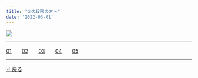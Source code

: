 ```yaml
---
title: '②の段階の方へ'
date: '2022-03-01'
---
```

![](/images/02_.jpg)
***
[01](/posts/2-01)　　[02](/posts/2-02)　　[03](/posts/2-03)　　[04](/posts/2-04)　　[05](/posts/2-05)
***
[ ↲ 戻る ](https://01234567890.thebase.in/about)
